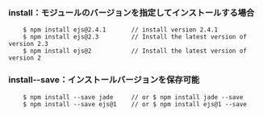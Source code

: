 ### install：モジュールのバージョンを指定してインストールする場合
```shell
    $ npm install ejs@2.4.1       // install version 2.4.1
    $ npm install ejs@2.3         // Install the latest version of version 2.3
    $ npm install ejs@2           // Install the latest version of version 2
```

### install--save：インストールバージョンを保存可能
```shell
    $ npm install --save jade     // or $ npm install jade --save
    $ npm install --save ejs@1    // or $ npm install ejs@1 --save
```